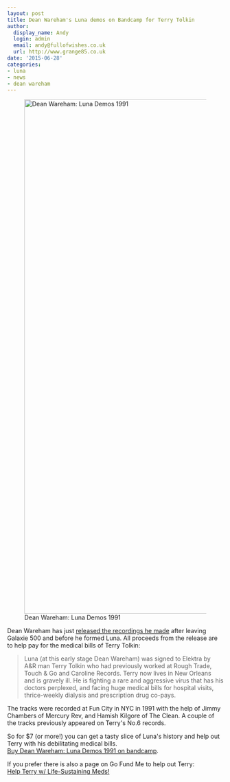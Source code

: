 ```yaml
---
layout: post
title: Dean Wareham's Luna demos on Bandcamp for Terry Tolkin
author:
  display_name: Andy
  login: admin
  email: andy@fullofwishes.co.uk
  url: http://www.grange85.co.uk
date: '2015-06-28'
categories:
- luna
- news
- dean wareham
---
```

<p><figure class="caption aligncenter"><img src="https://f1.bcbits.com/img/a2686458761_10.jpg" width="1200" height="1200" alt="Dean Wareham: Luna Demos 1991" class /><figcaption class="caption-text"> Dean Wareham: Luna Demos 1991</figcaption></figure>
Dean Wareham has just <a href="https://luna.bandcamp.com/album/luna-demos-1991">released the recordings he made</a> after leaving Galaxie 500 and before he formed Luna. All proceeds from the release are to help pay for the medical bills of Terry Tolkin:</p>
<blockquote><p>
Luna (at this early stage Dean Wareham) was signed to Elektra by A&R man Terry Tolkin who had previously worked at Rough Trade, Touch & Go and Caroline Records. Terry now lives in New Orleans and is gravely ill. He is fighting a rare and aggressive virus that has his doctors perplexed, and facing huge medical bills for hospital visits, thrice-weekly dialysis and prescription drug co-pays.</p></blockquote>
<p>The tracks were recorded at Fun City in NYC in 1991 with the help of Jimmy Chambers of Mercury Rev, and Hamish Kilgore of The Clean. A couple of the tracks previously appeared on Terry's No.6 records.</p>
<p>So for $7 (or more!) you can get a tasty slice of Luna's history and help out Terry with his debilitating medical bills.<br />
<a href="https://luna.bandcamp.com/album/luna-demos-1991">Buy Dean Wareham: Luna Demos 1991 on bandcamp</a>.</p>
<p>If you prefer there is also a page on Go Fund Me to help out Terry:<br />
<a href="http://www.gofundme.com/xw8zazw">Help Terry w/ Life-Sustaining Meds!</a> </p>
